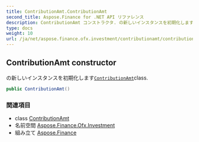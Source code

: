 ```yaml
---
title: ContributionAmt.ContributionAmt
second_title: Aspose.Finance for .NET API リファレンス
description: ContributionAmt コンストラクタ. の新しいインスタンスを初期化しますContributionAmtclass.
type: docs
weight: 10
url: /ja/net/aspose.finance.ofx.investment/contributionamt/contributionamt/
---
```

## ContributionAmt constructor

の新しいインスタンスを初期化します[`ContributionAmt`](../)class.

```csharp
public ContributionAmt()
```

### 関連項目

* class [ContributionAmt](../)
* 名前空間 [Aspose.Finance.Ofx.Investment](../../contributionamt/)
* 組み立て [Aspose.Finance](../../../)


